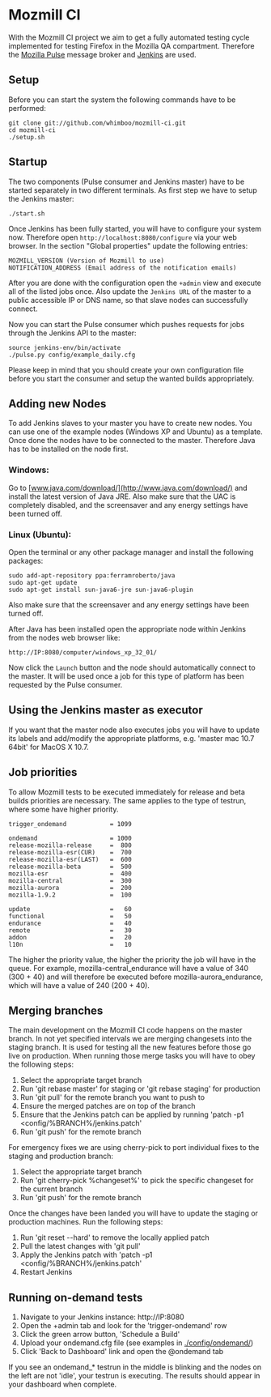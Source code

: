 # Mozmill CI
With the Mozmill CI project we aim to get a fully automated testing cycle implemented for testing Firefox in the Mozilla QA compartment. Therefore the [Mozilla Pulse](http://pulse.mozilla.org/) message broker and [Jenkins](http://jenkins-ci.org/) are used.

## Setup
Before you can start the system the following commands have to be performed:

    git clone git://github.com/whimboo/mozmill-ci.git
    cd mozmill-ci
    ./setup.sh

## Startup
The two components (Pulse consumer and Jenkins master) have to be started separately in two different terminals. As first step we have to setup the Jenkins master:

    ./start.sh

Once Jenkins has been fully started, you will have to configure your system now. Therefore open `http://localhost:8080/configure` via your web browser. In the section "Global properties" update the following entries:

    MOZMILL_VERSION (Version of Mozmill to use)
    NOTIFICATION_ADDRESS (Email address of the notification emails)

After you are done with the configuration open the `+admin` view and execute all of the listed jobs once. Also update the `Jenkins URL` of the master to a public accessible IP or DNS name, so that slave nodes can successfully connect.

Now you can start the Pulse consumer which pushes requests for jobs through the Jenkins API to the master:

    source jenkins-env/bin/activate
    ./pulse.py config/example_daily.cfg

Please keep in mind that you should create your own configuration file before you start the consumer and setup the wanted builds appropriately.

## Adding new Nodes
To add Jenkins slaves to your master you have to create new nodes. You can use one of the example nodes (Windows XP and Ubuntu) as a template. Once done the nodes have to be connected to the master. Therefore Java has to be installed on the node first.

### Windows:
Go to [www.java.com/download/](http://www.java.com/download/) and install the latest version of Java JRE. Also make sure that the UAC is completely disabled, and the screensaver and any energy settings have been turned off.

### Linux (Ubuntu):
Open the terminal or any other package manager and install the following packages:

    sudo add-apt-repository ppa:ferramroberto/java
    sudo apt-get update
    sudo apt-get install sun-java6-jre sun-java6-plugin

Also make sure that the screensaver and any energy settings have been turned off.

After Java has been installed open the appropriate node within Jenkins from the nodes web browser like:

    http://IP:8080/computer/windows_xp_32_01/

Now click the `Launch` button and the node should automatically connect to the master. It will be used once a job for this type of platform has been requested by the Pulse consumer.

## Using the Jenkins master as executor
If you want that the master node also executes jobs you will have to update its labels and add/modify the appropriate platforms, e.g. 'master mac 10.7 64bit' for MacOS X 10.7.

## Job priorities
To allow Mozmill tests to be executed immediately for release and beta builds priorities are necessary. The same applies to the type of testrun, where some have higher priority.

    trigger_ondemand            = 1099

    ondemand                    = 1000
    release-mozilla-release     =  800
    release-mozilla-esr(CUR)    =  700
    release-mozilla-esr(LAST)   =  600
    release-mozilla-beta        =  500
    mozilla-esr                 =  400
    mozilla-central             =  300
    mozilla-aurora              =  200
    mozilla-1.9.2               =  100

    update                      =   60
    functional                  =   50
    endurance                   =   40
    remote                      =   30
    addon                       =   20
    l10n                        =   10

The higher the priority value, the higher the priority the job will have in the queue. For example, mozilla-central_endurance will have a value of 340 (300 + 40) and will therefore be executed before mozilla-aurora_endurance, which will have a value of 240 (200 + 40).

## Merging branches
The main development on the Mozmill CI code happens on the master branch. In not yet specified intervals we are merging changesets into the staging branch. It is used for testing all the new features before those go live on production. When running those merge tasks you will have to obey the following steps:

1. Select the appropriate target branch
2. Run 'git rebase master' for staging or 'git rebase staging' for production
3. Run 'git pull' for the remote branch you want to push to
4. Ensure the merged patches are on top of the branch
5. Ensure that the Jenkins patch can be applied by running 'patch -p1 <config/%BRANCH%/jenkins.patch'
6. Run 'git push' for the remote branch

For emergency fixes we are using cherry-pick to port individual fixes to the staging and production branch:

1. Select the appropriate target branch
2. Run 'git cherry-pick %changeset%' to pick the specific changeset for the current branch
3. Run 'git push' for the remote branch

Once the changes have been landed you will have to update the staging or production machines. Run the following steps:

1. Run 'git reset --hard' to remove the locally applied patch
2. Pull the latest changes with 'git pull'
3. Apply the Jenkins patch with 'patch -p1 <config/%BRANCH%/jenkins.patch'
4. Restart Jenkins 

## Running on-demand tests
1. Navigate to your Jenkins instance: http://IP:8080
2. Open the +admin tab and look for the 'trigger-ondemand' row
3. Click the green arrow button, 'Schedule a Build'
4. Upload your ondemand.cfg file (see examples in [./config/ondemand/](https://github.com/whimboo/mozmill-ci/tree/master/config/ondemand))
5. Click 'Back to Dashboard' link and open the @ondemand tab

If you see an ondemand_* testrun in the middle is blinking and the nodes on the left are not 'idle', your testrun is executing. The results should appear in your dashboard when complete.
